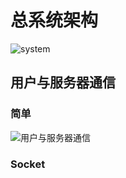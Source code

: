 
# 总系统架构
![system](https://github.com/Tian-YS/Base-learning/assets/44202506/5850f3f1-1c53-4654-98e4-7ca21227d177)
## 用户与服务器通信
### 简单
![用户与服务器通信](https://github.com/Tian-YS/Base-learning/assets/44202506/3fc198be-9eee-46ab-9aa3-185f035dcfc3)
### Socket

